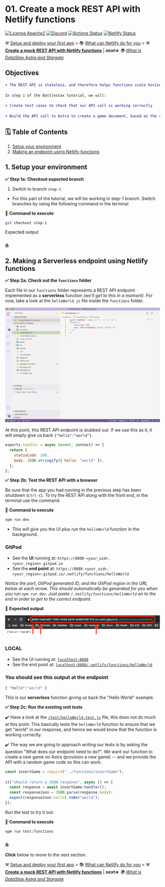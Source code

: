 # 01. Create a mock REST API with Netlify functions

[![License Apache2](https://img.shields.io/hexpm/l/plug.svg)](http://www.apache.org/licenses/LICENSE-2.0)
[![Discord](https://img.shields.io/discord/685554030159593522)](https://discord.com/widget?id=685554030159593522&theme=dark)
[![Actions Status](https://github.com/DataStax-Academy/battlestax/workflows/BattleStax%20Tests/badge.svg)](https://github.com/DataStax-Academy/battlestax/actions) 
[![Netlify Status](https://api.netlify.com/api/v1/badges/e265340f-c6a6-4d7b-b24c-438b87c67876/deploy-status)](https://app.netlify.com/sites/battlestax-tutorial/deploys)

⚒️ [Setup and deploy your first app](./README_step00.md) > 📚 [What can Netlify do for you](./README_Netlify.md) > ⚒️ **[Create a mock REST API with Netlify functions](#)** |  ***next=>**  📚 [What is DataStax Astra and Stargate](./README_Astra_Stargate.md)*

## Objectives

```diff
+ The REST API is stateless, and therefore helps functions scale horizontally. 

In step 1 of the Battlestax tutorial, we will:

+ Create test cases to check that our API call is working correctly
 
+ Build the API call to Astra to create a game document, based on the requirements from our test
```

## 🗓️ Table of Contents

1. [Setup your environment](#1-setup-your-environment)
2. [Making an endpoint using Netlify functions](#2-making-an-endpoint-using-netlify-functions)

## 1. Setup your environment

**✅ Step 1a: Checkout expected branch**

1. Switch to branch `step-1`
* For this part of the tutorial, we will be working in step-1 branch. Switch branches by using the following command in the terminal

📘 **Command to execute**

```bash
git checkout step-1
```

Expected output

### [🔝](#%EF%B8%8F-table-of-contents)

## 2. Making a Serverless endpoint using Netlify functions

**✅ Step 2a: Check out the `functions` folder**

Each file in our `functions` folder represents a REST API endpoint implemented as a **serverless** function _(we'll get to this in a moment)_. For now, take a look at the `helloWorld.js` file inside the `functions` folder.

![insert](./tutorial/insert.png)

At this point, this REST API endpoint is stubbed out. If we use this as it, it will simply give us back `{"hello":"world"}`.

```javascript
exports.handler = async (event, context) => {
  return {
    statusCode: 200,
    body: JSON.stringify({ hello: "world" }),
  };
};
```

**✅ Step 2b: Test the REST API with a browser**

Be sure that the app you had running in the previous step has been shutdown (`Ctrl-C`). To try the REST API along with the front end, in the terminal use the command:

📘 **Command to execute**

````bash
npm run dev
````

* This will give you the UI plus run the `helloWorld` function in the background.

### GitPod

* See the **UI** running at: `https://8888-<your_uid>.<your_region>.gitpod.io`
* See the **end point** at: `https://8888-<your_uid>.<your_region>.gitpod.io/.netlify/functions/helloWorld`

*_Notice the port, GitPod generated ID, and the GitPod region in the URL below at each arrow. This should automatically be generated for you when you run `npm run dev`. Just paste `/.netlify/functions/helloWorld` on to the end in order to get to the correct endpoint._*

📗 **Expected output**

![test functions output](./tutorial/netlify-helloWorld-output.png)

### LOCAL

* See the UI running at: [`localhost:8888`](localhost:8888)
* See the end point at: [`localhost:8888/.netlify/functions/helloWorld`](localhost:8888/.netlify/functions/helloWorld)

### You should see this output at the endpoint

```json
{ "hello":"world" }
```

This is our **serverless** function giving us back the "Hello World" example.

**✅ Step 2c: Run the existing unit tests**

✔️ Have a look at the [`/test/helloWorld.test.js`](https://github.com/DataStax-Academy/battlestax/blob/step-1/test/insertGame.test.js) file, this does not do much at this point. This basically tests the `helloWorld` function to ensure that we get "world" in our response, and hence we would know that the function is working correctly.

✔️ The way we are going to approach writing our tests is by asking the question "What does our endpoint need to do?". We want our function to 
create a new game on Astra (provision a new game) --  and we provide the API with a random game code so this can work.


```javascript
const insertGame = require("../functions/insertGame");

it("should return a JSON response", async () => {
  const response = await insertGame.handler();
  const responseJson = JSON.parse(response.body);
  expect(responseJson.hello).toBe("world");
});
```

Run the test to try it out:

📘 **Command to execute**

```bash
npm run test:functions
```

### [🔝](#%EF%B8%8F-table-of-contents)

**Click** below to move to the next section.

⚒️ [Setup and deploy your first app](./README_step00.md) > 📚 [What can Netlify do for you](./README_Netlify.md) > ⚒️ **[Create a mock REST API with Netlify functions](#)** |  ***next=>**  📚 [What is DataStax Astra and Stargate](./README_Astra_Stargate.md)*

